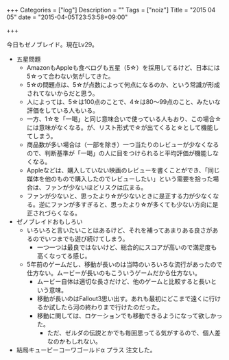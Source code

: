 +++
Categories = ["log"]
Description = ""
Tags = ["noiz"]
Title = "2015 04 05"
date = "2015-04-05T23:53:58+09:00"

+++

今日もゼノブレイド。現在Lv29。

- 五星問題
	- AmazonもAppleも食べログも五星（5☆）を採用してるけど、日本には5☆って合わない気がしてきた。
	- 5☆の問題点は、5☆が点数によって何点になるのか、という常識が形成されてないからだと思う。
	- 人によっては、5☆は100点のことで、4☆は80〜99点のこと、みたいな評価をしている人もいる。
	- 一方、1☆を「一喝」と同じ意味合いで使っている人もおり、この場合☆には意味がなくなる。が、リスト形式で☆が出てくると☆として機能してしまう。
	- 商品数が多い場合は（一部を除き）一つ当たりのレビューが少なくなるので、判断基準が「一喝」の人に目をつけられると平均評価が機能しなくなる。
	- Appleなどは、購入していない映画のレビューを書くことができ、「同じ媒体を他のもので購入したのでレビューしたい」という需要を拾った場合は、ファンが少ないほどリスクは広まる。
	- ファンが少ないと、思ったより☆が少ないときに是正する力が少なくなる。逆にファンが多すぎると、思ったより☆が多くても少ない方向に是正されづらくなる。
- ゼノブレイドおもしろい
	- いろいろと言いたいことはあるけど、それを補ってあまりある良さがあるのでいつまでも遊び続けてしまう。
		- 一つ一つは最良ではないけど、総合的にスコアが高いので満足度も高くなってる感じ。
	- 5年前のゲームだし、移動が長いのは当時のいろいろな流行があったので仕方ない。ムービーが長いのもこういうゲームだから仕方ない。
		- ムービー自体は適切な長さだけど、他のゲームと比較すると長いという意味。
		- 移動が長いのはFallout3思い出す。あれも最初にどこまで遠くに行けるか試したら河の終わりまで行けたのだった。
		- 移動に関しては、ロケーションでも移動できるようになって欲しかった。
			- ただ、ゼルダの伝説とかでも毎回思ってる気がするので、個人差なのかもしれない。
- 結局キューピーコーワゴールドα プラス 注文した。
